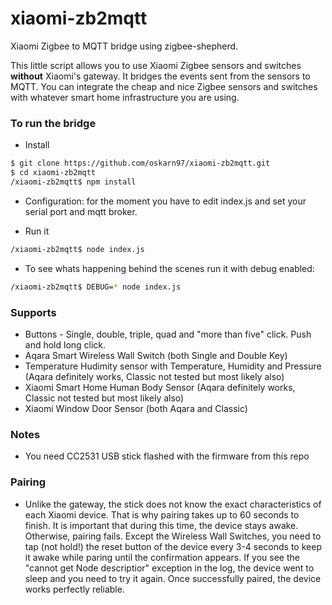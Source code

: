 # xiaomi-zb2mqtt
Xiaomi Zigbee to MQTT bridge using zigbee-shepherd.

This little script allows you to use Xiaomi Zigbee sensors and switches **without** Xiaomi's gateway. It bridges the events sent from the sensors to MQTT. You can 
integrate the cheap and nice Zigbee sensors and switches with whatever smart home infrastructure you are using.

### To run the bridge

* Install
```sh  
$ git clone https://github.com/oskarn97/xiaomi-zb2mqtt.git  
$ cd xiaomi-zb2mqtt  
/xiaomi-zb2mqtt$ npm install  
```
* Configuration: for the moment you have to edit index.js and set your serial port and mqtt broker.

* Run it
```sh  
/xiaomi-zb2mqtt$ node index.js  
```

* To see whats happening behind the scenes run it with debug enabled:
```sh  
/xiaomi-zb2mqtt$ DEBUG=* node index.js  
```
### Supports
* Buttons - Single, double, triple, quad and "more than five" click. Push and hold long click. 
* Aqara Smart Wireless Wall Switch (both Single and Double Key)
* Temperature Hudimity sensor with Temperature, Humidity and Pressure (Aqara definitely works, Classic not tested but most likely also)
* Xiaomi Smart Home Human Body Sensor (Aqara definitely works, Classic not tested but most likely also)
* Xiaomi Window Door Sensor (both Aqara and Classic)


### Notes
* You need CC2531 USB stick flashed with the firmware from this repo

### Pairing
* Unlike the gateway, the stick does not know the exact characteristics of each Xiaomi device. That is why pairing takes up to 60 seconds to finish. It is important that during this time, the device stays awake. Otherwise, pairing fails.
Except the Wireless Wall Switches, you need to tap (not hold!) the reset button of the device every 3-4 seconds to keep it awake while paring until the confirmation appears. If you see the "cannot get Node descriptior" exception in the log, the device went to sleep and you need to try it again. Once successfully paired, the device works perfectly reliable.
